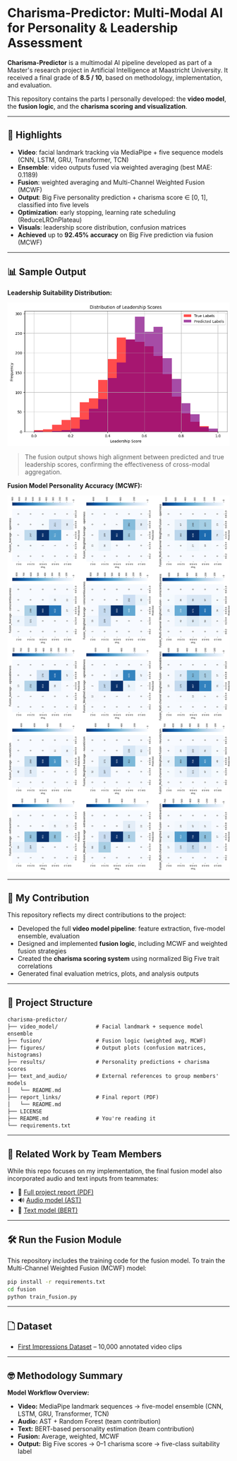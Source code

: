 # Charisma-Predictor: Multi-Modal AI for Personality & Leadership Assessment

**Charisma-Predictor** is a multimodal AI pipeline developed as part of a Master's research project in Artificial Intelligence at Maastricht University. It received a final grade of **8.5 / 10**, based on methodology, implementation, and evaluation.

This repository contains the parts I personally developed: the **video model**, the **fusion logic**, and the **charisma scoring and visualization**.

---

## 🚀 Highlights

*   **Video**: facial landmark tracking via MediaPipe + five sequence models (CNN, LSTM, GRU, Transformer, TCN)
*   **Ensemble**: video outputs fused via weighted averaging (best MAE: 0.1189)
*   **Fusion**: weighted averaging and Multi-Channel Weighted Fusion (MCWF)
*   **Output**: Big Five personality prediction + charisma score ∈ \[0, 1], classified into five levels
*   **Optimization**: early stopping, learning rate scheduling (ReduceLROnPlateau)
*   **Visuals**: leadership score distribution, confusion matrices
*   **Achieved** up to **92.45% accuracy** on Big Five prediction via fusion (MCWF)

---

## 📊 Sample Output

**Leadership Suitability Distribution:**

![Leadership Histogram](figures/Leadership_Suitability_Distribution_true_label_vs_prediction.png)

> The fusion output shows high alignment between predicted and true leadership scores, confirming the effectiveness of cross-modal aggregation.

**Fusion Model Personality Accuracy (MCWF):**

![Fusion Confusion Matrix](figures/confusion_matrics_fusion.jpg)

---

## 👤 My Contribution

This repository reflects my direct contributions to the project:

* Developed the full **video model pipeline**: feature extraction, five-model ensemble, evaluation
* Designed and implemented **fusion logic**, including MCWF and weighted fusion strategies
* Created the **charisma scoring system** using normalized Big Five trait correlations
* Generated final evaluation metrics, plots, and analysis outputs

---

## 📂 Project Structure

```
charisma-predictor/
├── video_model/            # Facial landmark + sequence model ensemble
├── fusion/                 # Fusion logic (weighted avg, MCWF)
├── figures/                # Output plots (confusion matrices, histograms)
├── results/                # Personality predictions + charisma scores
├── text_and_audio/         # External references to group members' models
│   └── README.md
├── report_links/           # Final report (PDF)
│   └── README.md
├── LICENSE 
├── README.md               # You're reading it
└── requirements.txt
```

---

## 📅 Related Work by Team Members

While this repo focuses on my implementation, the final fusion model also incorporated audio and text inputs from teammates:

* 📄 [Full project report (PDF)](https://drive.google.com/file/d/1LQnHQryJfcT02PuWKHqSIbIRdy0jVY7T/view?usp=sharing)
* 🔊 [Audio model (AST)](https://drive.google.com/drive/folders/1SoNqgf6J3f-QCa_LvFf0fSnW1xZLOgCV?usp=drive_link)
* 📄 [Text model (BERT)](https://drive.google.com/drive/folders/1npBfmOsTbw5ziEsa_PnD_drb8xST2BSP?usp=drive_link)

---

## 🛠️ Run the Fusion Module

This repository includes the training code for the fusion model. To train the Multi-Channel Weighted Fusion (MCWF) model:

```bash
pip install -r requirements.txt
cd fusion
python train_fusion.py
```

---

## 🗋 Dataset

* [First Impressions Dataset](https://chalearnlap.cvc.uab.cat/dataset/20/description/) – 10,000 annotated video clips

---

## 🤓 Methodology Summary

**Model Workflow Overview:**

*  **Video:** MediaPipe landmark sequences → five-model ensemble (CNN, LSTM, GRU, Transformer, TCN)
*  **Audio:** AST + Random Forest (team contribution)
*  **Text:** BERT-based personality estimation (team contribution)
*  **Fusion:** Average, weighted, MCWF
*  **Output:** Big Five scores → 0–1 charisma score → five-class suitability label
